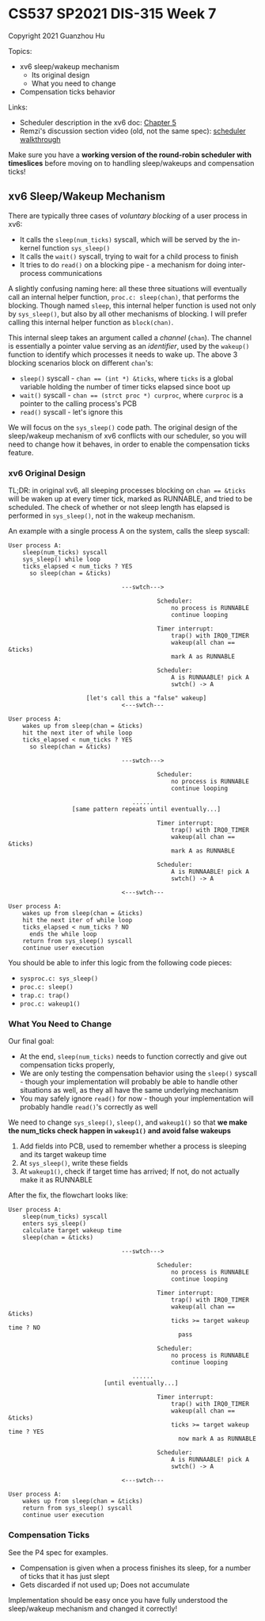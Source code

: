 # CS537 SP2021 DIS-315 Week 7

Copyright 2021 Guanzhou Hu

Topics:

- xv6 sleep/wakeup mechanism
  - Its original design
  - What you need to change
- Compensation ticks behavior

Links:

- Scheduler description in the xv6 doc: [Chapter 5](https://pdos.csail.mit.edu/6.828/2018/xv6/book-rev11.pdf)
- Remzi's discussion section video (old, not the same spec): [scheduler walkthrough](https://www.youtube.com/watch?v=eYfeOT1QYmg)

Make sure you have a **working version of the round-robin scheduler with timeslices** before moving on to handling sleep/wakeups and compensation ticks!

## xv6 Sleep/Wakeup Mechanism

There are typically three cases of *voluntary blocking* of a user process in xv6:

* It calls the `sleep(num_ticks)` syscall, which will be served by the in-kernel function `sys_sleep()`
* It calls the `wait()` syscall, trying to wait for a child process to finish
* It tries to do `read()` on a blocking pipe - a mechanism for doing inter-process communications

A slightly confusing naming here: all these three situations will eventually call an internal helper function, `proc.c: sleep(chan)`, that performs the blocking. Though named `sleep`, this internal helper function is used not only by `sys_sleep()`, but also by all other mechanisms of blocking. I will prefer calling this internal helper function as `block(chan)`.

This internal sleep takes an argument called a *channel* (`chan`). The channel is essentially a pointer value serving as an *identifier*, used by the `wakeup()` function to identify which processes it needs to wake up. The above 3 blocking scenarios block on different `chan`'s:

* `sleep()` syscall - `chan == (int *) &ticks`, where `ticks` is a global variable holding the number of timer ticks elapsed since boot up
* `wait()` syscall - `chan == (strct proc *) curproc`, where `curproc` is a pointer to the calling process's PCB
* `read()` syscall - let's ignore this

We will focus on the `sys_sleep()` code path. The original design of the sleep/wakeup mechanism of xv6 conflicts with our scheduler, so you will need to change how it behaves, in order to enable the compensation ticks feature.

### xv6 Original Design

TL;DR: in original xv6, all sleeping processes blocking on `chan == &ticks` will be waken up at every timer tick, marked as RUNNABLE, and tried to be scheduled. The check of whether or not sleep length has elapsed is performed in `sys_sleep()`, not in the wakeup mechanism.

An example with a single process A on the system, calls the sleep syscall:

```text
User process A:
    sleep(num_ticks) syscall
    sys_sleep() while loop
    ticks_elapsed < num_ticks ? YES
      so sleep(chan = &ticks)

                                ---swtch--->

                                          Scheduler:
                                              no process is RUNNABLE
                                              continue looping

                                          Timer interrupt:
                                              trap() with IRQ0_TIMER
                                              wakeup(all chan == &ticks)
                                              mark A as RUNNABLE

                                          Scheduler:
                                              A is RUNNAABLE! pick A
                                              swtch() -> A

                      [let's call this a "false" wakeup]
                                <---swtch---

User process A:
    wakes up from sleep(chan = &ticks)
    hit the next iter of while loop
    ticks_elapsed < num_ticks ? YES
      so sleep(chan = &ticks)

                                ---swtch--->

                                          Scheduler:
                                              no process is RUNNABLE
                                              continue looping

                                   ......
                  [same pattern repeats until eventually...]

                                          Timer interrupt:
                                              trap() with IRQ0_TIMER
                                              wakeup(all chan == &ticks)
                                              mark A as RUNNABLE

                                          Scheduler:
                                              A is RUNNAABLE! pick A
                                              swtch() -> A

                                <---swtch---

User process A:
    wakes up from sleep(chan = &ticks)
    hit the next iter of while loop
    ticks_elapsed < num_ticks ? NO
      ends the while loop
    return from sys_sleep() syscall
    continue user execution
```

You should be able to infer this logic from the following code pieces:

- `sysproc.c: sys_sleep()`
- `proc.c: sleep()`
- `trap.c: trap()`
- `proc.c: wakeup1()`

### What You Need to Change

Our final goal:

* At the end, `sleep(num_ticks)` needs to function correctly and give out compensation ticks properly,
* We are only testing the compensation behavior using the `sleep()` syscall - though your implementation will probably be able to handle other situations as well, as they all have the same underlying mechanism
* You may safely ignore `read()` for now - though your implementation will probably handle `read()`'s correctly as well

We need to change `sys_sleep()`, `sleep()`, and `wakeup1()` so that **we make the num_ticks check happen in `wakeup1()` and avoid false wakeups**

1. Add fields into PCB, used to remember whether a process is sleeping and its target wakeup time
2. At `sys_sleep()`, write these fields
3. At `wakeup1()`, check if target time has arrived; If not, do not actually make it as RUNNABLE

After the fix, the flowchart looks like:

```text
User process A:
    sleep(num_ticks) syscall
    enters sys_sleep()
    calculate target wakeup time
    sleep(chan = &ticks)

                                ---swtch--->

                                          Scheduler:
                                              no process is RUNNABLE
                                              continue looping

                                          Timer interrupt:
                                              trap() with IRQ0_TIMER
                                              wakeup(all chan == &ticks)
                                              ticks >= target wakeup time ? NO
                                                pass

                                          Scheduler:
                                              no process is RUNNABLE
                                              continue looping

                                   ......
                           [until eventually...]

                                          Timer interrupt:
                                              trap() with IRQ0_TIMER
                                              wakeup(all chan == &ticks)
                                              ticks >= target wakeup time ? YES
                                                now mark A as RUNNABLE

                                          Scheduler:
                                              A is RUNNAABLE! pick A
                                              swtch() -> A

                                <---swtch---

User process A:
    wakes up from sleep(chan = &ticks)
    return from sys_sleep() syscall
    continue user execution
```

### Compensation Ticks

See the P4 spec for examples.

* Compensation is given when a process finishes its sleep, for a number of ticks that it has just slept
* Gets discarded if not used up; Does not accumulate

Implementation should be easy once you have fully understood the sleep/wakeup mechanism and changed it correctly!
